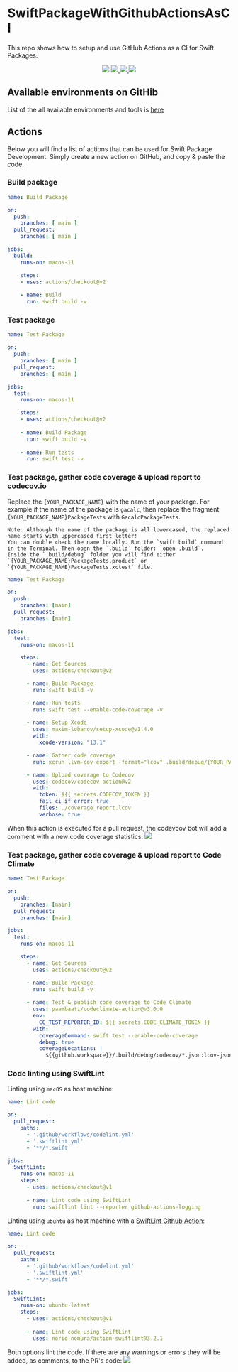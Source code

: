 # SwiftPackageWithGithubActionsAsCI

This repo shows how to setup and use GitHub Actions as a CI for Swift Packages.

<div align="center">
  <img src="https://img.shields.io/badge/language-Swift-orange" />
  <a href="https://github.com/mtynior/GACalc/actions/workflows/test_and_get_codecov.yml">
    <img src="https://github.com/mtynior/GACalc/actions/workflows/test_and_get_codecov.yml/badge.svg?branch=main"/>
  </a>
  <a href="https://codecov.io/gh/mtynior/GACalc">
    <img src="https://codecov.io/gh/mtynior/GACalc/branch/main/graph/badge.svg?token=U3YPVL4SR5"/>
  </a>
  <a href="https://codeclimate.com/github/mtynior/SwiftPackageWithGithubActionsAsCI/test_coverage"><img src="https://api.codeclimate.com/v1/badges/e4b9b71dbd5c2f0afefc/test_coverage" />
  </a>
</div>

## Available environments on GitHib
List of the all available environments and tools is [here](https://github.com/actions/virtual-environments/blob/main/images/macos/macos-11-Readme.md)

## Actions
Below you will find a list of actions that can be used for Swift Package Development. Simply create a new action on GitHub, and copy & paste the code.

### Build package
```yaml
name: Build Package

on:
  push:
    branches: [ main ]
  pull_request:
    branches: [ main ]

jobs:
  build:
    runs-on: macos-11

    steps:
    - uses: actions/checkout@v2
        
    - name: Build
      run: swift build -v
``` 

### Test package
```yaml
name: Test Package

on:
  push:
    branches: [ main ]
  pull_request:
    branches: [ main ]

jobs:
  test:
    runs-on: macos-11

    steps:
    - uses: actions/checkout@v2
        
    - name: Build Package
      run: swift build -v
      
    - name: Run tests
      run: swift test -v
```

### Test package, gather code coverage  & upload report to codecov.io
Replace the `{YOUR_PACKAGE_NAME}` with the name of your package. For example if the name of the package is `gacalc`, then replace the fragment `{YOUR_PACKAGE_NAME}PackageTests` with `GacalcPackageTests`. 

```
Note: Although the name of the package is all lowercased, the replaced name starts with uppercased first letter!
You can double check the name locally. Run the `swift build` command in the Terminal. Then open the `.build` folder: `open .build`.
Inside the `.build/debug` folder you will find either `{YOUR_PACKAGE_NAME}PackageTests.product` or `{YOUR_PACKAGE_NAME}PackageTests.xctest` file.
```

```yaml
name: Test Package

on:
  push:
    branches: [main]
  pull_request:
    branches: [main]

jobs:
  test:
    runs-on: macos-11

    steps:
      - name: Get Sources
        uses: actions/checkout@v2

      - name: Build Package
        run: swift build -v

      - name: Run tests
        run: swift test --enable-code-coverage -v
      
      - name: Setup Xcode
        uses: maxim-lobanov/setup-xcode@v1.4.0
        with:
          xcode-version: "13.1"

      - name: Gather code coverage
        run: xcrun llvm-cov export -format="lcov" .build/debug/{YOUR_PACKAGE_NAME}PackageTests.xctest/Contents/MacOS/{YOUR_PACKAGE_NAME}PackageTests -instr-profile .build/debug/codecov/default.profdata > coverage_report.lcov

      - name: Upload coverage to Codecov
        uses: codecov/codecov-action@v2
        with:
          token: ${{ secrets.CODECOV_TOKEN }}
          fail_ci_if_error: true
          files: ./coverage_report.lcov
          verbose: true
```

When this action is executed for a pull request, the codevcov bot will add a comment with a new code coverage statistics:
<img src="https://user-images.githubusercontent.com/6362174/138331737-c70b6561-fcb9-42f0-be03-f33cc7ca6f22.png">

### Test package, gather code coverage & upload report to Code Climate
```yaml
name: Test Package

on:
  push:
    branches: [main]
  pull_request:
    branches: [main]

jobs:
  test:
    runs-on: macos-11

    steps:
      - name: Get Sources
        uses: actions/checkout@v2

      - name: Build Package
        run: swift build -v
        
      - name: Test & publish code coverage to Code Climate
        uses: paambaati/codeclimate-action@v3.0.0
        env:
          CC_TEST_REPORTER_ID: ${{ secrets.CODE_CLIMATE_TOKEN }}
        with:
          coverageCommand: swift test --enable-code-coverage
          debug: true
          coverageLocations: |
            ${{github.workspace}}/.build/debug/codecov/*.json:lcov-json
```

### Code linting using SwiftLint
Linting using `macOS` as host machine:
```yaml
name: Lint code

on:
  pull_request:
    paths:
      - '.github/workflows/codelint.yml'
      - '.swiftlint.yml'
      - '**/*.swift'

jobs:
  SwiftLint:
    runs-on: macos-11
    steps:
      - uses: actions/checkout@v1
      
      - name: Lint code using SwiftLint
        run: swiftlint lint --reporter github-actions-logging
```

Linting using `ubuntu` as host machine with a [SwiftLint Github Action](https://github.com/marketplace/actions/github-action-for-swiftlint):
```yaml
name: Lint code

on:
  pull_request:
    paths:
      - '.github/workflows/codelint.yml'
      - '.swiftlint.yml'
      - '**/*.swift'

jobs:
  SwiftLint:
    runs-on: ubuntu-latest
    steps:
      - uses: actions/checkout@v1
      
      - name: Lint code using SwiftLint
        uses: norio-nomura/action-swiftlint@3.2.1
```

Both options lint the code. If there are any warnings or errors they will be added, as comments, to the PR's code:
<img src="https://user-images.githubusercontent.com/6362174/138337201-7d3dde21-f888-4135-98e4-c212e2434e05.png">
